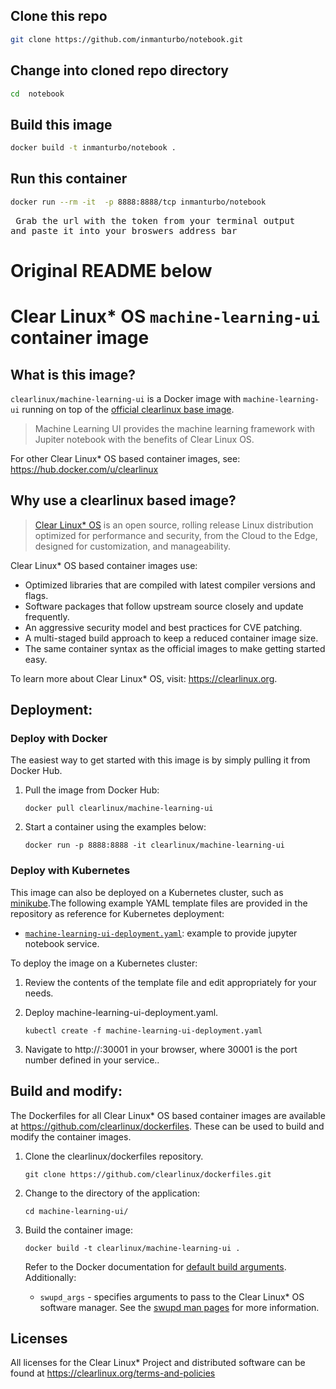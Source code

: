 ## Clone this repo

```bash
git clone https://github.com/inmanturbo/notebook.git
```

## Change into cloned repo directory
```bash
cd  notebook
```
## Build this image
```bash
docker build -t inmanturbo/notebook .
```
## Run this container
```bash
docker run --rm -it  -p 8888:8888/tcp inmanturbo/notebook
```
<pre> Grab the url with the token from your terminal output 
and paste it into your broswers address bar </pre>

# Original README below

# Clear Linux* OS `machine-learning-ui` container image

<!-- Required -->
## What is this image?

`clearlinux/machine-learning-ui` is a Docker image with `machine-learning-ui` running on top of the
[official clearlinux base image](https://hub.docker.com/_/clearlinux). 

<!-- application introduction -->
> Machine Learning UI provides the machine learning framework with Jupiter notebook with the 
> benefits of Clear Linux OS.

For other Clear Linux* OS
based container images, see: https://hub.docker.com/u/clearlinux

## Why use a clearlinux based image?

<!-- CL introduction -->
> [Clear Linux* OS](https://clearlinux.org/) is an open source, rolling release
> Linux distribution optimized for performance and security, from the Cloud to
> the Edge, designed for customization, and manageability.

Clear Linux* OS based container images use:
* Optimized libraries that are compiled with latest compiler versions and
  flags.
* Software packages that follow upstream source closely and update frequently.
* An aggressive security model and best practices for CVE patching.
* A multi-staged build approach to keep a reduced container image size.
* The same container syntax as the official images to make getting started
  easy. 

To learn more about Clear Linux* OS, visit: https://clearlinux.org.

<!-- Required -->
## Deployment:

### Deploy with Docker
The easiest way to get started with this image is by simply pulling it from
Docker Hub. 

1. Pull the image from Docker Hub: 
    ```
    docker pull clearlinux/machine-learning-ui
    ```

2. Start a container using the examples below:

    ```
    docker run -p 8888:8888 -it clearlinux/machine-learning-ui
    ```
    
<!-- Optional -->
### Deploy with Kubernetes
This image can also be deployed on a Kubernetes cluster, such as
[minikube](https://kubernetes.io/docs/setup/learning-environment/minikube/).The
following example YAML template files are provided in the repository as
reference for Kubernetes deployment:

   * [`machine-learning-ui-deployment.yaml`](https://github.com/clearlinux/dockerfiles/blob/master/machine-learning-ui/machine-learning-ui-deployment.yaml):
     example to provide jupyter notebook service.

To deploy the image on a Kubernetes cluster:

1. Review the contents of the template file and edit appropriately for your needs.

2. Deploy machine-learning-ui-deployment.yaml.
    ```
    kubectl create -f machine-learning-ui-deployment.yaml
    ```

3. Navigate to http://<nodeip>:30001 in your browser, where 30001 is the port number defined in your service..

<!-- Required -->
## Build and modify:

The Dockerfiles for all Clear Linux* OS based container images are available at
https://github.com/clearlinux/dockerfiles. These can be used to build and
modify the container images.

1. Clone the clearlinux/dockerfiles repository.
    ```
    git clone https://github.com/clearlinux/dockerfiles.git
    ```

2. Change to the directory of the application:
    ```
    cd machine-learning-ui/
    ```

3. Build the container image:
    ```
    docker build -t clearlinux/machine-learning-ui .
    ```

   Refer to the Docker documentation for [default build arguments](https://docs.docker.com/engine/reference/builder/#arg).
   Additionally:
   
   - `swupd_args` - specifies arguments to pass to the Clear Linux* OS software
     manager. See the [swupd man pages](https://github.com/clearlinux/swupd-client/blob/master/docs/swupd.1.rst#options)
     for more information.

<!-- Required -->
## Licenses

All licenses for the Clear Linux* Project and distributed software can be found
at https://clearlinux.org/terms-and-policies
